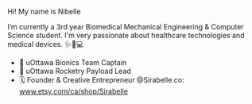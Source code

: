 Hi! My name is Nibelle

I’m currently a 3rd year Biomedical Mechanical Engineering & Computer Science student. I'm very passionate about healthcare technologies and medical devices. 🩺🔬💻
- 🦾 uOttawa Bionics Team Captain
- 🚀 uOttawa Rocketry Payload Lead
- 🗓 Founder & Creative Entrepreneur @Sirabelle.co:  www.etsy.com/ca/shop/Sirabelle 

